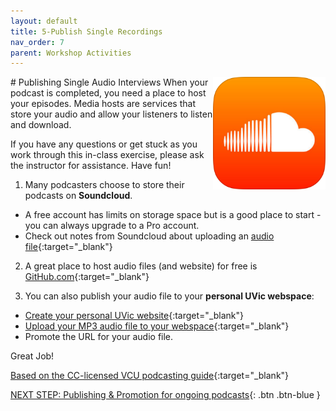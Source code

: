 ```yaml
---
layout: default
title: 5-Publish Single Recordings
nav_order: 7
parent: Workshop Activities
---
```

<img src="images/single-audio.png" style="float:right;width:180px;" alt="soundcloud logo">
# Publishing Single Audio Interviews
When your podcast is completed, you need a place to host your episodes. Media hosts are services that store your audio and allow your listeners to listen and download.

If you have any questions or get stuck as you work through this in-class exercise, please ask the instructor for assistance.  Have fun!

1. Many podcasters choose to store their podcasts on **Soundcloud**. 
- A free account has limits on storage space but is a good place to start - you can always upgrade to a Pro account. 
- Check out notes from Soundcloud about uploading an [audio file](http://bit.ly/35zNY6J){:target="_blank"} 

2. A great place to host audio files (and website) for free is [GitHub.com](https://uviclibraries.github.io/twine/github.html){:target="_blank"} 

3. You can also publish your audio file to your **personal UVic webspace**:
- [Create your personal UVic website](http://bit.ly/2QRZoQ){:target="_blank"} 
- [Upload your MP3 audio file to your webspace](http://bit.ly/2qJdPd){:target="_blank"} 
- Promote the URL for your audio file.<br>

Great Job!<br>

[Based on the CC-licensed VCU podcasting guide](https://guides.library.vcu.edu/podcast/editing){:target="_blank"}<br>

[NEXT STEP: Publishing & Promotion for ongoing podcasts](publishing.html){: .btn .btn-blue }

